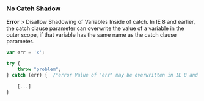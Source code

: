 ### No Catch Shadow
**Error** > Disallow Shadowing of Variables Inside of catch. In IE 8 and earlier, the catch clause parameter can overwrite the value of a variable in the outer scope, if that variable has the same name as the catch clause parameter.

```javascript
var err = 'x';

try {
    throw "problem";
} catch (err) {  /*error Value of 'err' may be overwritten in IE 8 and earlier.*/
    
    [...]
}
```